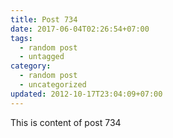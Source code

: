 ```yaml
---
title: Post 734
date: 2017-06-04T02:26:54+07:00
tags:
  - random post
  - untagged
category:
  - random post
  - uncategorized
updated: 2012-10-17T23:04:09+07:00
---
```

This is content of post 734